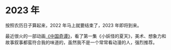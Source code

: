 # 2023 年

按照农历日子算起来，2022 年马上就要结束了，2023 年即将到来。

最近很火的一部动画[《中国奇谭》](https://www.bilibili.com/bangumi/play/ss39707)，看了第一集《小妖怪的夏天》，美术、想象力和故事叙事都蛮符合我的味道的，虽然我不是一个常常看动漫的人，强烈推荐。


